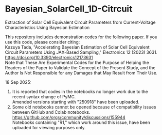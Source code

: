 # Bayesian_SolarCell_1D-Citrcuit
Extraction of Solar Cell Equivalent Circuit Parameters from Current-Voltage Characteristics Using Bayesian Estimation

This repository includes demonstration codes for the following paper. If you use this code, please consider citing:<br>
Kazuya Tada, "Accelerating Bayesian Estimation of Solar Cell Equivalent Circuit Parameters Using JAX-Based Sampling," Electronics 12 (2023) 3631. <br>
<a href="https://doi.org/10.3390/electronics12173631" target="_blank" rel="noopener">https://doi.org/10.3390/electronics12173631</a><br>
Note that These Are Experimental Codes for the Purpose of Helping the Readers of the Paper to Validate the Concept of the Present Study, and the Author Is Not Responsible for any Damages that May Result from Their Use.

18 Sep 2025:
1. It is reported that codes in the notebooks no longer work due to the recent syntax change of PyMC.<br>
 Amended versions starting with "250918" have been uploaded.<br>
2. Some old notebooks cannot be opened because of compatibility issues between GitHub and Colab notebooks.<br>
 https://github.com/orgs/community/discussions/155944<br>
 Notebooks containing "R1," which work around this issue, have been uploaded for viewing purposes only.<br>
